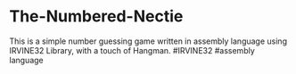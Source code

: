 # The-Numbered-Nectie 
This is a simple number guessing game written in assembly language using IRVINE32 Library, with a touch of Hangman.
#IRVINE32 #assembly language 
